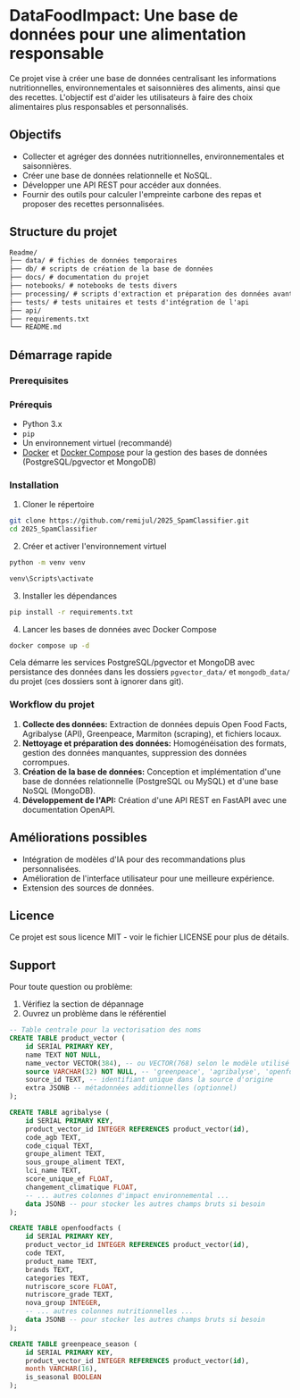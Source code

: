 # DataFoodImpact: Une base de données pour une alimentation responsable

Ce projet vise à créer une base de données centralisant les informations nutritionnelles, environnementales et saisonnières des aliments, ainsi que des recettes.  L'objectif est d'aider les utilisateurs à faire des choix alimentaires plus responsables et personnalisés.

## Objectifs

* Collecter et agréger des données nutritionnelles, environnementales et saisonnières.
* Créer une base de données relationnelle et NoSQL.
* Développer une API REST pour accéder aux données.
* Fournir des outils pour calculer l'empreinte carbone des repas et proposer des recettes personnalisées.

## Structure du projet

```txt
Readme/
├── data/ # fichies de données temporaires
├── db/ # scripts de création de la base de données
├── docs/ # documentation du projet
├── notebooks/ # notebooks de tests divers
├── processing/ # scripts d'extraction et préparation des données avant insertion en base de données
├── tests/ # tests unitaires et tests d'intégration de l'api
├── api/ 
├── requirements.txt
└── README.md
```

## Démarrage rapide

### Prerequisites

### Prérequis

* Python 3.x
* `pip`
* Un environnement virtuel (recommandé)
* [Docker](https://www.docker.com/) et [Docker Compose](https://docs.docker.com/compose/) pour la gestion des bases de données (PostgreSQL/pgvector et MongoDB)

### Installation

1. Cloner le répertoire
```bash
git clone https://github.com/remijul/2025_SpamClassifier.git
cd 2025_SpamClassifier
```

2. Créer et activer l'environnement virtuel
```bash
python -m venv venv

venv\Scripts\activate
```

3. Installer les dépendances
```bash
pip install -r requirements.txt
```

4. Lancer les bases de données avec Docker Compose
```bash
docker compose up -d
```
Cela démarre les services PostgreSQL/pgvector et MongoDB avec persistance des données dans les dossiers `pgvector_data/` et `mongodb_data/` du projet (ces dossiers sont à ignorer dans git).

### Workflow du projet

1. **Collecte des données:**  Extraction de données depuis Open Food Facts, Agribalyse (API), Greenpeace, Marmiton (scraping), et fichiers locaux.
2. **Nettoyage et préparation des données:**  Homogénéisation des formats, gestion des données manquantes, suppression des données corrompues.
3. **Création de la base de données:**  Conception et implémentation d'une base de données relationnelle (PostgreSQL ou MySQL) et d'une base NoSQL (MongoDB).
4. **Développement de l'API:**  Création d'une API REST en FastAPI avec une documentation OpenAPI.

## Améliorations possibles

* Intégration de modèles d'IA pour des recommandations plus personnalisées.
* Amélioration de l'interface utilisateur pour une meilleure expérience.
* Extension des sources de données.

## Licence

Ce projet est sous licence MIT - voir le fichier LICENSE pour plus de détails.

## Support

Pour toute question ou problème:
1. Vérifiez la section de dépannage
2. Ouvrez un problème dans le référentiel

```SQL
-- Table centrale pour la vectorisation des noms
CREATE TABLE product_vector (
    id SERIAL PRIMARY KEY,
    name TEXT NOT NULL,
    name_vector VECTOR(384), -- ou VECTOR(768) selon le modèle utilisé
    source VARCHAR(32) NOT NULL, -- 'greenpeace', 'agribalyse', 'openfoodfacts'
    source_id TEXT, -- identifiant unique dans la source d'origine
    extra JSONB -- métadonnées additionnelles (optionnel)
);

CREATE TABLE agribalyse (
    id SERIAL PRIMARY KEY,
    product_vector_id INTEGER REFERENCES product_vector(id),
    code_agb TEXT,
    code_ciqual TEXT,
    groupe_aliment TEXT,
    sous_groupe_aliment TEXT,
    lci_name TEXT,
    score_unique_ef FLOAT,
    changement_climatique FLOAT,
    -- ... autres colonnes d'impact environnemental ...
    data JSONB -- pour stocker les autres champs bruts si besoin
);

CREATE TABLE openfoodfacts (
    id SERIAL PRIMARY KEY,
    product_vector_id INTEGER REFERENCES product_vector(id),
    code TEXT,
    product_name TEXT,
    brands TEXT,
    categories TEXT,
    nutriscore_score FLOAT,
    nutriscore_grade TEXT,
    nova_group INTEGER,
    -- ... autres colonnes nutritionnelles ...
    data JSONB -- pour stocker les autres champs bruts si besoin
);

CREATE TABLE greenpeace_season (
    id SERIAL PRIMARY KEY,
    product_vector_id INTEGER REFERENCES product_vector(id),
    month VARCHAR(16),
    is_seasonal BOOLEAN
);
```